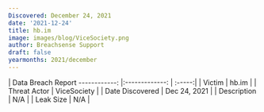 ```yaml
---
Discovered: December 24, 2021
date: '2021-12-24'
title: hb.im
image: images/blog/ViceSociety.png
author: Breachsense Support
draft: false
yearmonths: 2021/december
---
```



| Data Breach Report
------------:   |:-------------:    | :-----:|
| Victim    | hb.im      | 
| Threat Actor    | ViceSociety      | 
| Date Discovered    | Dec 24, 2021      | 
| Description    | N/A      | 
| Leak Size    | N/A      | 

